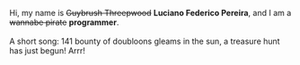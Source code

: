 Hi, my name is ~~Guybrush Threepwood~~ **Luciano Federico Pereira**, and I am a ~~wannabe pirate~~ **programmer**.<br><br>A short song: 141 bounty of doubloons gleams in the sun, a treasure hunt has just begun! Arrr!

